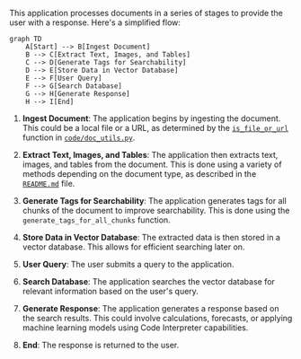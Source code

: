 This application processes documents in a series of stages to provide the user with a response. Here's a simplified flow:

```mermaid
graph TD
    A[Start] --> B[Ingest Document]
    B --> C[Extract Text, Images, and Tables]
    C --> D[Generate Tags for Searchability]
    D --> E[Store Data in Vector Database]
    E --> F[User Query]
    F --> G[Search Database]
    G --> H[Generate Response]
    H --> I[End]
```

1. **Ingest Document**: The application begins by ingesting the document. This could be a local file or a URL, as determined by the [`is_file_or_url`](command:_github.copilot.openSymbolFromReferences?%5B%7B%22%24mid%22%3A1%2C%22path%22%3A%22%2Fc%3A%2FUsers%2Fricchi%2FOneDrive%20-%20Microsoft%2FDesktop%2Fmultimodal-rag-code-execution%2Fcode%2Fdoc_utils.py%22%2C%22scheme%22%3A%22file%22%7D%2C%7B%22line%22%3A755%2C%22character%22%3A4%7D%5D "code/doc_utils.py") function in [`code/doc_utils.py`](code/doc_utils.py).

2. **Extract Text, Images, and Tables**: The application then extracts text, images, and tables from the document. This is done using a variety of methods depending on the document type, as described in the [`README.md`](command:_github.copilot.openRelativePath?%5B%7B%22scheme%22%3A%22file%22%2C%22authority%22%3A%22%22%2C%22path%22%3A%22%2Fc%3A%2FUsers%2Fricchi%2FOneDrive%20-%20Microsoft%2FDesktop%2Fmultimodal-rag-code-execution%2FREADME.md%22%2C%22query%22%3A%22%22%2C%22fragment%22%3A%22%22%7D%5D "c:\Users\ricchi\OneDrive - Microsoft\Desktop\multimodal-rag-code-execution\README.md") file.

3. **Generate Tags for Searchability**: The application generates tags for all chunks of the document to improve searchability. This is done using the `generate_tags_for_all_chunks` function.

4. **Store Data in Vector Database**: The extracted data is then stored in a vector database. This allows for efficient searching later on.

5. **User Query**: The user submits a query to the application.

6. **Search Database**: The application searches the vector database for relevant information based on the user's query.

7. **Generate Response**: The application generates a response based on the search results. This could involve calculations, forecasts, or applying machine learning models using Code Interpreter capabilities.

8. **End**: The response is returned to the user.